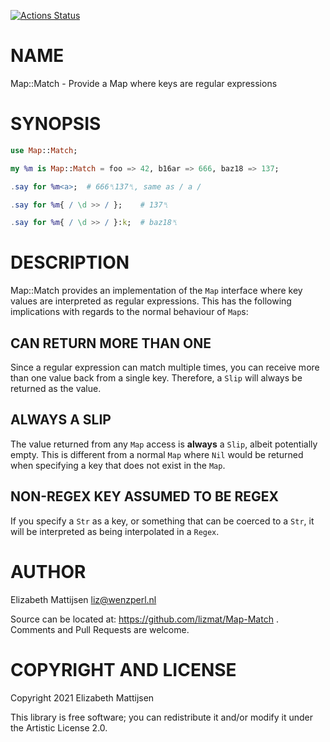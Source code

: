 [![Actions Status](https://github.com/lizmat/Map-Match/workflows/test/badge.svg)](https://github.com/lizmat/Map-Match/actions)

NAME
====

Map::Match - Provide a Map where keys are regular expressions

SYNOPSIS
========

```raku
use Map::Match;

my %m is Map::Match = foo => 42, b16ar => 666, baz18 => 137;

.say for %m<a>;  # 666␤137␤, same as / a /

.say for %m{ / \d >> / };    # 137␤

.say for %m{ / \d >> / }:k;  # baz18␤
```

DESCRIPTION
===========

Map::Match provides an implementation of the `Map` interface where key values are interpreted as regular expressions. This has the following implications with regards to the normal behaviour of `Map`s:

CAN RETURN MORE THAN ONE
------------------------

Since a regular expression can match multiple times, you can receive more than one value back from a single key. Therefore, a `Slip` will always be returned as the value.

ALWAYS A SLIP
-------------

The value returned from any `Map` access is **always** a `Slip`, albeit potentially empty. This is different from a normal `Map` where `Nil` would be returned when specifying a key that does not exist in the `Map`.

NON-REGEX KEY ASSUMED TO BE REGEX
---------------------------------

If you specify a `Str` as a key, or something that can be coerced to a `Str`, it will be interpreted as being interpolated in a `Regex`.

AUTHOR
======

Elizabeth Mattijsen <liz@wenzperl.nl>

Source can be located at: https://github.com/lizmat/Map-Match . Comments and Pull Requests are welcome.

COPYRIGHT AND LICENSE
=====================

Copyright 2021 Elizabeth Mattijsen

This library is free software; you can redistribute it and/or modify it under the Artistic License 2.0.

